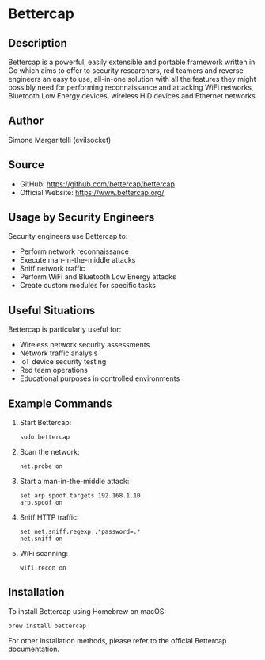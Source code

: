# Bettercap

## Description
Bettercap is a powerful, easily extensible and portable framework written in Go which aims to offer to security researchers, red teamers and reverse engineers an easy to use, all-in-one solution with all the features they might possibly need for performing reconnaissance and attacking WiFi networks, Bluetooth Low Energy devices, wireless HID devices and Ethernet networks.

## Author
Simone Margaritelli (evilsocket)

## Source
- GitHub: https://github.com/bettercap/bettercap
- Official Website: https://www.bettercap.org/

## Usage by Security Engineers
Security engineers use Bettercap to:
- Perform network reconnaissance
- Execute man-in-the-middle attacks
- Sniff network traffic
- Perform WiFi and Bluetooth Low Energy attacks
- Create custom modules for specific tasks

## Useful Situations
Bettercap is particularly useful for:
- Wireless network security assessments
- Network traffic analysis
- IoT device security testing
- Red team operations
- Educational purposes in controlled environments

## Example Commands
1. Start Bettercap:
   ```
   sudo bettercap
   ```

2. Scan the network:
   ```
   net.probe on
   ```

3. Start a man-in-the-middle attack:
   ```
   set arp.spoof.targets 192.168.1.10
   arp.spoof on
   ```

4. Sniff HTTP traffic:
   ```
   set net.sniff.regexp .*password=.*
   net.sniff on
   ```

5. WiFi scanning:
   ```
   wifi.recon on
   ```

## Installation
To install Bettercap using Homebrew on macOS:

```
brew install bettercap
```

For other installation methods, please refer to the official Bettercap documentation.
